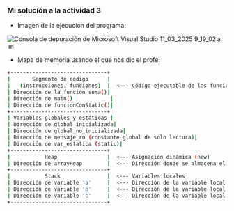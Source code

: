 ### Mi solución a la actividad 3

- Imagen de la ejecucion del programa:

![Consola de depuración de Microsoft Visual Studio 11_03_2025 9_19_02 a  m](https://github.com/user-attachments/assets/c78c0bee-e8fa-4851-ada2-01861b3b85ec)

- Mapa de memoria usando el que nos dio el profe:

``` bash
+-------------------------------+
|       Segmento de código      |
|   (instrucciones, funciones)  |  <--- Código ejecutable de las funciones.
| Dirección de la función suma()|
| Dirección de main()            |
| Dirección de funcionConStatic()|
+-------------------------------+
| Variables globales y estáticas |
| Dirección de global_inicializada|
| Dirección de global_no_inicializada|
| Dirección de mensaje_ro (constante global de solo lectura)|
| Dirección de var_estatica (static)|
+-------------------------------+
|           Heap                |  <--- Asignación dinámica (new)
| Dirección de arrayHeap        |  <--- Dirección donde se almacena el array dinámico.
+-------------------------------+
|           Stack               |  <--- Variables locales
| Dirección de variable 'a'     |  <--- Dirección de la variable local 'a'
| Dirección de variable 'b'     |  <--- Dirección de la variable local 'b'
| Dirección de variable 'c'     |  <--- Dirección de la variable local 'c'
+-------------------------------+
```
